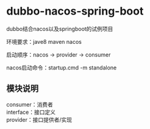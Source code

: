 # dubbo-nacos-spring-boot

dubbo结合nacos以及springboot的试例项目

环境要求：jave8 maven nacos 

启动顺序：nacos -> provider -> consumer

nacos启动命令：startup.cmd -m standalone

## 模块说明
consumer：消费者  
interface：接口定义  
provider：接口提供者/实现
